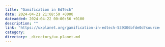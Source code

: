 ```yaml
---
title: "Gamification in EdTech"
date: 2024-04-21 21:08:50 +0000
dateadded: 2024-04-22 00:00:56 +0100
description: ""
link: "https://uxplanet.org/gamification-in-edtech-539306bfde0d?source=rss----819cc2aaeee0---4"
category:
directory: _directory/ux-planet.md
---
```

